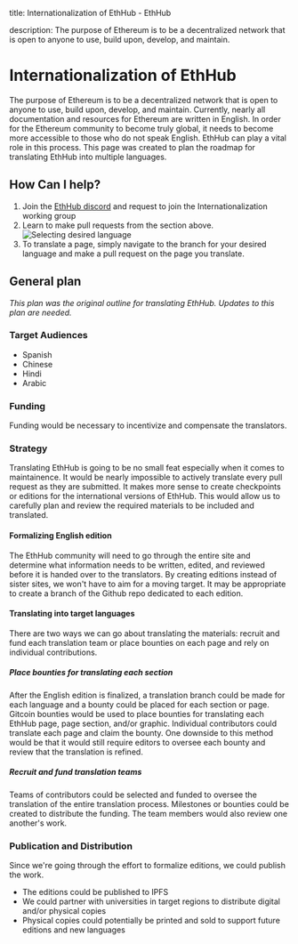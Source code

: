 title: Internationalization of EthHub - EthHub

description: The purpose of Ethereum is to be a decentralized network that is open to anyone to use, build upon, develop, and maintain. 

# Internationalization of EthHub

The purpose of Ethereum is to be a decentralized network that is open to anyone to use, build upon, develop, and maintain. Currently, nearly all documentation and resources for Ethereum are written in English. In order for the Ethereum community to become truly global, it needs to become more accessible to those who do not speak English. EthHub can play a vital role in this process. This page was created to plan the roadmap for translating EthHub into multiple languages.

## How Can I help?
1. Join the [EthHub discord](https://discord.gg/Svn8nJh) and request to join the Internationalization working group
2. Learn to make pull requests from the section above.
![Selecting desired language](https://i.imgur.com/HgQ70ce.png)
3. To translate a page, simply navigate to the branch for your desired language and make a pull request on the page you translate.

## General plan 
*This plan was the original outline for translating EthHub. Updates to this plan are needed.*

### Target Audiences

* Spanish
* Chinese
* Hindi
* Arabic

### Funding

Funding would be necessary to incentivize and compensate the translators.

### Strategy

Translating EthHub is going to be no small feat especially when it comes to maintainence. It would be nearly impossible to actively translate every pull request as they are submitted. It makes more sense to create checkpoints or editions for the international versions of EthHub. This would allow us to carefully plan and review the required materials to be included and translated.

#### Formalizing English edition

The EthHub community will need to go through the entire site and determine what information needs to be written, edited, and reviewed before it is handed over to the translators. By creating editions instead of sister sites, we won't have to aim for a moving target. It may be appropriate to create a branch of the Github repo dedicated to each edition.

#### Translating into target languages

There are two ways we can go about translating the materials: recruit and fund each translation team or place bounties on each page and rely on individual contributions.

##### Place bounties for translating each section

After the English edition is finalized, a translation branch could be made for each language and a bounty could be placed for each section or page. Gitcoin bounties would be used to place bounties for translating each EthHub page, page section, and/or graphic. Individual contributors could translate each page and claim the bounty. One downside to this method would be that it would still require editors to oversee each bounty and review that the translation is refined.

##### Recruit and fund translation teams

Teams of contributors could be selected and funded to oversee the translation of the entire translation process. Milestones or bounties could be created to distribute the funding. The team members would also review one another's work.

### Publication and Distribution

Since we're going through the effort to formalize editions, we could publish the work.

* The editions could be published to IPFS
* We could partner with universities in target regions to distribute digital and/or physical copies
* Physical copies could potentially be printed and sold to support future editions and new languages

